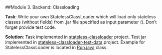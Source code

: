 ##Module 3. Backend: Classloading

**Task**: Write your own StatelessClassLoader which will load only stateless classes (without fields) from .jar file specified as input parameter (). Don’t forget provide test code.

**Solution**: Task implemented in [stateless-classloader](stateless-classloader) project. Test jar implemented in [stateless-classloader-test-data](stateless-classloader-test-data) project. 
Example for StatelessClassLoader is located in [Run.java](stateless-classloader/src/main/java/com/epam/jmp/classloader/Run.java) class.
